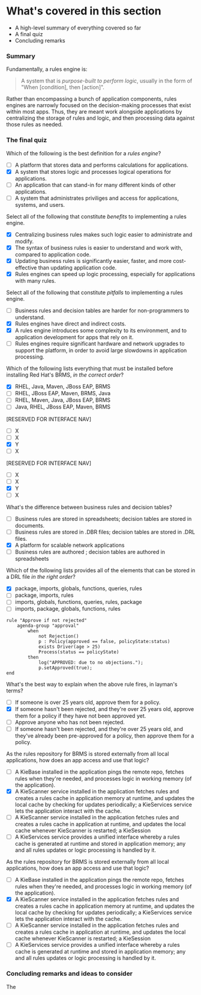 <!--
{
"name": "part-six-putting-it-all-together",
"version" : "0.1",
"title" : "Part VI: Putting it all together",
"description" : "Wrapping up this path with a summary of the most important concepts, and how they interrelate.",
"homepage" : "https://github.com/outlearn-content/outlearn-modules",
"freshnessDate" : 2015-07-08,
"license" : "CC BY 4.0"
}
-->

<!-- @section -->

# What's covered in this section

* A high-level summary of everything covered so far
* A final quiz
* Concluding remarks


<!-- @section -->

### Summary

Fundamentally, a rules engine is:

> A system that is *purpose-built to perform logic*, usually in the form of "When [condition], then [action]".

Rather than encompassing a bunch of application components, rules engines are narrowly focused on the decision-making processes that exist within most apps. Thus, they are meant work alongside applications by centralizing the storage of rules and logic, and then processing data against those rules as needed.

<!-- @section -->

### The final quiz

<!-- @multipleChoice -->

Which of the following is the best definition for a _rules engine_?

- [ ] A platform that stores data and performs calculations for applications.
- [X] A system that stores logic and processes logical operations for applications.
- [ ] An application that can stand-in for many different kinds of other applications.
- [ ] A system that administrates priviliges and access for applications, systems, and users.

<!-- @end -->

<!-- @multipleChoice -->

Select all of the following that constitute _benefits_ to implementing a rules engine.

- [X] Centralizing business rules makes such logic easier to administrate and modify.
- [X] The syntax of business rules is easier to understand and work with, compared to application code.
- [X] Updating business rules is significantly easier, faster, and more cost-effective than updating application code.
- [X] Rules engines can speed up logic processing, especially for applications with many rules.

<!-- @end -->

<!-- @multipleChoice -->

Select all of the following that constitute _pitfalls_ to implementing a rules engine.

- [ ] Business rules and decision tables are harder for non-programmers to understand.
- [X] Rules engines have direct and indirect costs.
- [X] A rules engine introduces some complexity to its environment, and to application development for apps that rely on it.
- [ ] Rules engines require significant hardware and network upgrades to support the platform, in order to avoid large slowdowns in application processing.

<!-- @end -->

<!-- @multipleChoice -->

Which of the following lists everything that must be installed before installing Red Hat's BRMS, _in the correct order_?

- [X] RHEL, Java, Maven, JBoss EAP, BRMS
- [ ] RHEL, JBoss EAP, Maven, BRMS, Java
- [ ] RHEL, Maven, Java, JBoss EAP, BRMS
- [ ] Java, RHEL, JBoss EAP, Maven, BRMS

<!-- @end -->

<!-- @multipleChoice -->

[RESERVED FOR INTERFACE NAV]

- [ ] X
- [ ] X
- [X] Y
- [ ] X

<!-- @end -->

<!-- @multipleChoice -->

[RESERVED FOR INTERFACE NAV]

- [ ] X
- [ ] X
- [X] Y
- [ ] X

<!-- @end -->

<!-- @multipleChoice -->

What's the difference between business rules and decision tables?

- [ ] Business rules are stored in spreadsheets; decision tables are stored in documents.
- [ ] Business rules are stored in .DBR files; decision tables are stored in .DRL files.
- [X] A platform for scalable network applications
- [ ] Business rules are authored ; decision tables are authored in spreadsheets

<!-- @end -->

<!-- @multipleChoice -->

Which of the following lists provides all of the elements that can be stored in a DRL file _in the right order_?

- [X] package, imports, globals, functions, queries, rules
- [ ] package, imports, rules
- [ ] imports, globals, functions, queries, rules, package
- [ ] imports, package, globals, functions, rules

<!-- @end -->

<!-- @multipleChoice -->

```drl
rule "Approve if not rejected"
    agenda-group "approval"
        when
            not Rejection() 
            p : Policy(approved == false, policyState:status)
            exists Driver(age > 25)
            Process(status == policyState)
        then
            log("APPROVED: due to no objections."); 
            p.setApproved(true);
end
```

What's the best way to explain when the above rule fires, in layman's terms?

- [ ] If someone is over 25 years old, approve them for a policy.
- [X] If someone hasn't been rejected, and they're over 25 years old, approve them for a policy if they have not been approved yet.
- [ ] Approve anyone who has not been rejected.
- [ ] If someone hasn't been rejected, and they're over 25 years old, and they've already been pre-approved for a policy, then approve them for a policy.

<!-- @end -->

<!-- @multipleChoice -->

As the rules repository for BRMS is stored externally from all local applications, how does an app access and use that logic?

- [ ] A KieBase installed in the application pings the remote repo, fetches rules when they're needed, and processes logic in working memory (of the application).
- [X] A KieScanner service installed in the application fetches rules and creates a rules cache in application memory at runtime, and updates the local cache by checking for updates periodically; a KieServices service lets the application interact with the cache.
- [ ] A KieScanner service installed in the application fetches rules and creates a rules cache in application at runtime, and updates the local cache whenever KieScanner is restarted; a KieSession 
- [ ] A KieServices service provides a unified interface whereby a rules cache is generated at runtime and stored in application memory; any and all rules updates or logic processing is handled by it.

<!-- @end -->

<!-- @multipleChoice -->

As the rules repository for BRMS is stored externally from all local applications, how does an app access and use that logic?

- [ ] A KieBase installed in the application pings the remote repo, fetches rules when they're needed, and processes logic in working memory (of the application).
- [X] A KieScanner service installed in the application fetches rules and creates a rules cache in application memory at runtime, and updates the local cache by checking for updates periodically; a KieServices service lets the application interact with the cache.
- [ ] A KieScanner service installed in the application fetches rules and creates a rules cache in application at runtime, and updates the local cache whenever KieScanner is restarted; a KieSession 
- [ ] A KieServices service provides a unified interface whereby a rules cache is generated at runtime and stored in application memory; any and all rules updates or logic processing is handled by it.

<!-- @end -->


<!-- @section -->

### Concluding remarks and ideas to consider

The

<!-- @end -->
